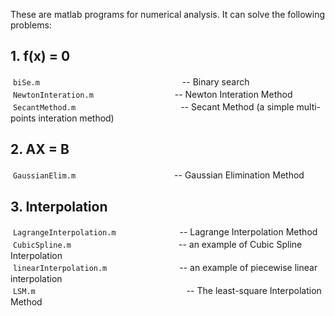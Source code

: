   These are matlab programs for numerical analysis. 
  It can solve the following problems: 

## 1. f(x) = 0 
  `biSe.m`　　　　　　　　　　　　　　　　 -- Binary search<br>
  `NewtonInteration.m`　　　　　　　　　  -- Newton Interation Method <br>
  `SecantMethod.m`　　　　　　　　　　　　-- Secant Method (a simple multi-points interation method) 

## 2. AX = B  
  `GaussianElim.m`　　　　　　　　　　　  -- Gaussian Elimination Method 

## 3. Interpolation  
  `LagrangeInterpolation.m`　　　　　　　 -- Lagrange Interpolation Method <br>
  `CubicSpline.m`　　　　　　　　　　　　  -- an example of Cubic Spline Interpolation <br>
  `linearInterpolation.m`　　　　　　　　 -- an example of piecewise linear interpolation  <br>
  `LSM.m`　　　　　　　　　　　　　　　　　 -- The least-square Interpolation Method <br>
　
